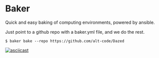 # Baker

Quick and easy baking of computing environments, powered by ansible.

Just point to a github repo with a baker.yml file, and we do the rest.

```
$ baker bake --repo https://github.com/alt-code/Dazed
```

[![asciicast](https://asciinema.org/a/aHqNIx7NNIINaVwtxEwceHwhT.png)](https://asciinema.org/a/aHqNIx7NNIINaVwtxEwceHwhT)
